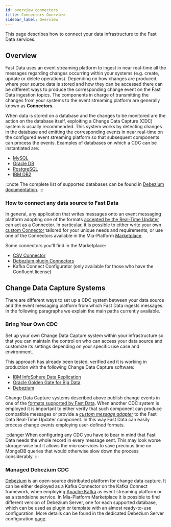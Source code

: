 ```yaml
---
id: overview_connectors
title: Connectors Overview
sidebar_label: Overview
---
```


This page describes how to connect your data infrastructure to the Fast Data services.

## Overview

Fast Data uses an event streaming platform to ingest in near real-time all the messages regarding changes occurring within your systems (e.g. create, update or delete operations).
Depending on how changes are produced, where your source data is stored and how they can be accessed there can be different ways to produce the corresponding change event on the Fast Data ingestion topics.
The components in charge of transmitting the changes from your systems to the event streaming platform are generally known as **Connectors**.

When data is stored on a database and the changes to be monitored are the action on the database itself, exploiting a Change Data Capture (CDC) system is usually recommended. This system works by detecting changes in the database and emitting the corresponding events in near real-time on the configured event streaming platform so that subsequent components can process the events. Examples of databases on which a CDC can be instantiated are:

- [MySQL](/fast_data/connectors/debezium_cdc.md#mysql)
- [Oracle DB](/fast_data/connectors/debezium_cdc.md#oracle-db)
- [PostgreSQL](/fast_data/connectors/debezium_cdc.md#postgresql)
- [IBM DB2](/fast_data/connectors/debezium_cdc.md#db2)

:::note
The complete list of supported databases can be found in [Debezium documentation](https://debezium.io/documentation/reference/2.2/connectors/index.html).
:::

### How to connect any data source to Fast Data

In general, any application that writes messages onto an event messaging platform adopting one of the formats [accepted by the Real-Time Updater](/fast_data/inputs_and_outputs.md#data-change-message) can act as a Connector.
In particular, it is possible to either write your own [custom Connector](#bring-your-own-cdc) tailored for your unique needs and requirements, or use one of the Connectors available in the Mia-Platform [Marketplace](/plugins/mia-platform-plugins.md).

Some connectors you'll find in the Marketplace:

- [CSV Connector](/runtime_suite_applications/csv-connector/overview.md)
- [Debezium plugin Connectors](/fast_data/connectors/debezium_cdc.md#debezium-server-configuration)
- Kafka Connect Configurator (only available for those who have the Confluent license)

## Change Data Capture Systems

There are different ways to set up a CDC system between your data source and the event messaging platform from which Fast Data ingests messages. In the following paragraphs we explain the main paths currently available.

### Bring Your Own CDC

Set up your own Change Data Capture system within your infrastructure so that you can maintain the control on who can access your data source and customize its settings depending on your specific use case and environment.

This approach has already been tested, verified and it is working in production with the following Change Data Capture software:

- [IBM InfoSphere Data Replication](https://www.ibm.com/products/data-replication)
- [Oracle Golden Gate for Big Data](https://www.oracle.com/integration/goldengate/)
- [Debezium](https://debezium.io/)

Change Data Capture systems described above publish change events in one of the [formats supported by Fast Data](/fast_data/inputs_and_outputs.md#data-change-message). When another CDC system is employed it is important to either verify that such component can produce compatible messages or provide a [_custom message adapter_](/fast_data/configuration/realtime_updater.md#custom) to the Fast Data Real-Time Updater component. In this way Fast Data can easily process change events employing user-defined formats.

:::danger
When configuring any CDC you have to bear in mind that Fast Data needs the whole record in every message sent. This may look worse storage-wise but it allows the microservices to save precious time on MongoDB queries that would otherwise slow down the process considerably.
:::

### Managed Debezium CDC

[Debezium](https://debezium.io/) is an open-source distributed platform for change data capture. It can be either deployed as a Kafka Connector on the Kafka Connect framework, when employing [Apache Kafka](https://kafka.apache.org/) as event streaming platform or as a standalone service.
In Mia-Platform Marketplace it is possible to find different version of Debezium Server, one for each supported database, which can be used as plugin or template with an almost ready-to-use configuration.
More details can be found in the dedicated Debezium Server configuration [page](/fast_data/connectors/debezium_cdc.md).
